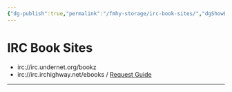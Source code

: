```yaml
---
{"dg-publish":true,"permalink":"/fmhy-storage/irc-book-sites/","dgShowBacklinks":true,"dgShowLocalGraph":true}
---
```


# IRC Book Sites

* irc://irc.undernet.org/bookz
* irc://irc.irchighway.net/ebooks / [Request Guide](https://i.imgur.com/GvyDh0B.png)

***